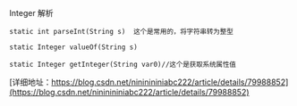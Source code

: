 
Integer 解析
```
static int parseInt(String s)  这个是常用的，将字符串转为整型

static Integer valueOf(String s)

static Integer getInteger(String var0)//这个是获取系统属性值
```
 [详细地址：https://blog.csdn.net/nininininiabc222/article/details/79988852](https://blog.csdn.net/nininininiabc222/article/details/79988852)